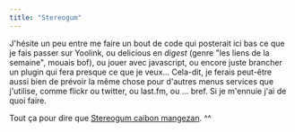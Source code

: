 ```yaml
---
title: "Stereogum"
---
```


J'hésite un peu entre me faire un bout de code qui posterait ici bas ce que je
fais passer sur Yoolink, ou delicious en _digest_ (genre "les liens de la
semaine", mouais bof), ou jouer avec javascript, ou encore juste brancher un
plugin qui fera presque ce que je veux... Cela-dit, je ferais peut-être aussi
bien de prévoir la même chose pour d'autres menus services que j'utilise,
comme flickr ou twitter, ou last.fm, ou ... bref. Si je m'ennuie j'ai de quoi
faire.

Tout ça pour dire que [Stereogum caibon mangezan](http://stereogum.com/). ^^

